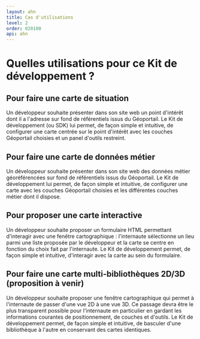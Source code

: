 ```yaml
---
layout: ahn
title: Cas d'utilisations
level: 2
order: 020100
api: ahn
---
```


# Quelles utilisations pour ce Kit de développement ?

## Pour faire une carte de situation

Un développeur souhaite présenter dans son site web un point d'intérêt dont il a l'adresse sur fond de référentiels issus du Géoportail. Le Kit de développement (ou SDK) lui permet, de façon simple et intuitive, de configurer une carte centrée sur le point d'intérêt avec les couches Géoportail choisies et un panel d'outils restreint.

## Pour faire une carte de données métier

Un développeur souhaite présenter dans son site web des données métier géoréférencées sur fond de référentiels issus du Géoportail. Le Kit de développement lui permet, de façon simple et intuitive, de configurer une carte avec les couches Géoportail choisies et les différentes couches métier dont il dispose.

## Pour proposer une carte interactive

Un développeur souhaite proposer un formulaire HTML permettant d'interagir avec une fenêtre cartographique : l'internaute sélectionne un lieu parmi une liste proposée par le développeur et la carte se centre en fonction du choix fait par l'internaute.  Le Kit de développement permet, de façon simple et intuitive, d'interagir avec la carte au sein du formulaire.


## Pour faire une carte multi-bibliothèques 2D/3D (proposition à venir)

Un développeur souhaite proposer une fenêtre cartographique qui permet à l'internaute de passer d'une vue 2D à une vue 3D. Ce passage devra être le plus transparent possible pour l'internaute en particulier en gardant les informations courantes de positionnement, de couches et d'outils. Le Kit de développement permet, de façon simple et intuitive, de basculer d'une bibliothèque à l'autre en conservant des cartes identiques.

